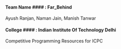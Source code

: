 #### Team Name #### : Far_Behind
Ayush Ranjan,
Naman Jain,
Manish Tanwar

#### College #### : Indian Institute Of Technology Delhi

Competitive Programming Resources for ICPC
